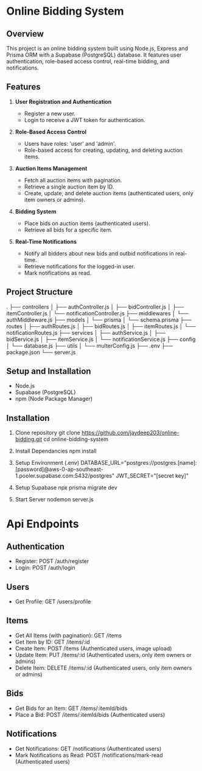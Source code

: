# Online Bidding System

## Overview

This project is an online bidding system built using Node.js, Express and Prisma ORM with a Supabase (PostgreSQL) database. It features user authentication, role-based access control, real-time bidding, and notifications.

## Features

1. **User Registration and Authentication**
   - Register a new user.
   - Login to receive a JWT token for authentication.

2. **Role-Based Access Control**
   - Users have roles: 'user' and 'admin'.
   - Role-based access for creating, updating, and deleting auction items.

3. **Auction Items Management**
   - Fetch all auction items with pagination.
   - Retrieve a single auction item by ID.
   - Create, update, and delete auction items (authenticated users, only item owners or admins).

4. **Bidding System**
   - Place bids on auction items (authenticated users).
   - Retrieve all bids for a specific item.

5. **Real-Time Notifications**
   - Notify all bidders about new bids and outbid notifications in real-time.
   - Retrieve notifications for the logged-in user.
   - Mark notifications as read.

## Project Structure


.
├── controllers
│   ├── authController.js
│   ├── bidController.js
│   ├── itemController.js
│   └── notificationController.js
├── middlewares
│   └── authMiddleware.js
├── models
│   └── prisma
│       └── schema.prisma
├── routes
│   ├── authRoutes.js
│   ├── bidRoutes.js
│   ├── itemRoutes.js
│   └── notificationRoutes.js
├── services
│   ├── authService.js
│   ├── bidService.js
│   ├── itemService.js
│   └── notificationService.js
├── config
│   └── database.js
├── utils
│   └── multerConfig.js
├── .env
├── package.json
└── server.js

## Setup and Installation

- Node.js
- Supabase (PostgreSQL)
- npm (Node Package Manager)

## Installation 

1. Clone repository
git clone https://github.com/jaydeep203/online-bidding.git
cd online-bidding-system

2. Install Dependancies
npm install

3. Setup Environment (.env)
DATABASE_URL="postgres://postgres.[name]:[password]@aws-0-ap-southeast-1.pooler.supabase.com:5432/postgres"
JWT_SECRET="[secret key]"

4. Setup Supabase
npx prisma migrate dev

5. Start Server
nodemon server.js

# Api Endpoints

## Authentication
- Register: POST /auth/register
- Login: POST /auth/login
## Users
- Get Profile: GET /users/profile
## Items
- Get All Items (with pagination): GET /items
- Get Item by ID: GET /items/:id
- Create Item: POST /items (Authenticated users, image upload)
- Update Item: PUT /items/:id (Authenticated users, only item owners or admins)
- Delete Item: DELETE /items/:id (Authenticated users, only item owners or admins)
## Bids
- Get Bids for an Item: GET /items/:itemId/bids
- Place a Bid: POST /items/:itemId/bids (Authenticated users)
## Notifications
- Get Notifications: GET /notifications (Authenticated users)
- Mark Notifications as Read: POST /notifications/mark-read (Authenticated users)
